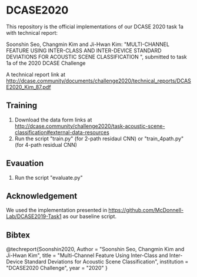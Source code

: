 # DCASE2020
This repository is the official implementations of our DCASE 2020 task 1a with technical report:

Soonshin Seo, Changmin Kim and Ji-Hwan Kim: "MULTI-CHANNEL FEATURE USING INTER-CLASS AND INTER-DEVICE STANDARD DEVIATIONS FOR ACOUSTIC SCENE CLASSIFICATION ", submitted to task 1a of the 2020 DCASE Challenge 

A technical report link at http://dcase.community/documents/challenge2020/technical_reports/DCASE2020_Kim_87.pdf
  
## Training
 1. Download the data form links at http://dcase.community/challenge2020/task-acoustic-scene-classification#external-data-resources
 2. Run the script "train.py" (for 2-path residaul CNN) or "train_4path.py" (for 4-path residual CNN)
	  
## Evauation
 1. Run the script "evaluate.py"
		 
## Acknowledgement
We used the implementation presented in https://github.com/McDonnell-Lab/DCASE2019-Task1 as our baseline script.

## Bibtex
@techreport{Soonshin2020,
    Author = "Soonshin Seo, Changmin Kim and Ji-Hwan Kim",
    title = "Multi-Channel Feature Using Inter-Class and Inter-Device Standard Deviations for Acoustic Scene Classification",
    institution = "DCASE2020 Challenge",
    year = "2020"
}
